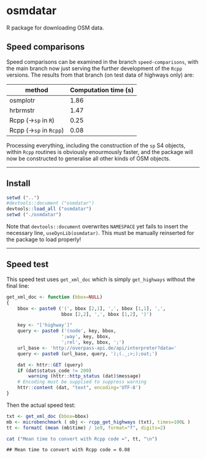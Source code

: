 osmdatar
========

R package for downloading OSM data.

Speed comparisons
-----------------

Speed comparisons can be examined in the branch `speed-comparisons`, with the main branch now just serving the further development of the `Rcpp` versions. The results from that branch (on test data of highways only) are:

| method                     | Computation time (s) |
|----------------------------|----------------------|
| osmplotr                   | 1.86                 |
| hrbrmstr                   | 1.47                 |
| Rcpp (-&gt;`sp` in `R`)    | 0.25                 |
| Rcpp (-&gt;`sp` in `Rcpp`) | 0.08                 |

Processing everything, including the construction of the `sp` S4 objects, within `Rcpp` routines is obviously enourmously faster, and the package will now be constructed to generalise all other kinds of OSM objects.

------------------------------------------------------------------------

Install
-------

``` r
setwd ("..")
#devtools::document ("osmdatar")
devtools::load_all ("osmdatar")
setwd ("./osmdatar")
```

Note that `devtools::document` overwrites `NAMESPACE` yet fails to insert the necessary line, `useDynLib(osmdatar)`. This must be manually reinserted for the package to load properly!

------------------------------------------------------------------------

Speed test
----------

This speed test uses `get_xml_doc` which is simply `get_highways` without the final line:

``` r
get_xml_doc <- function (bbox=NULL)
{
    bbox <- paste0 ('(', bbox [2,1], ',', bbox [1,1], ',',
                    bbox [2,2], ',', bbox [1,2], ')')

    key <- "['highway']"
    query <- paste0 ('(node', key, bbox,
                    ';way', key, bbox,
                    ';rel', key, bbox, ';')
    url_base <- 'http://overpass-api.de/api/interpreter?data='
    query <- paste0 (url_base, query, ');(._;>;);out;')

    dat <- httr::GET (query)
    if (dat$status_code != 200)
        warning (httr::http_status (dat)$message)
    # Encoding must be supplied to suppress warning
    httr::content (dat, "text", encoding='UTF-8')
}
```

Then the actual speed test:

``` r
txt <- get_xml_doc (bbox=bbox)
mb <- microbenchmark ( obj <- rcpp_get_highways (txt), times=100L )
tt <- formatC (mean (mb$time) / 1e9, format="f", digits=2)
```

``` r
cat ("Mean time to convert with Rcpp code =", tt, "\n")
```

    ## Mean time to convert with Rcpp code = 0.08
